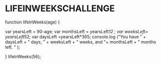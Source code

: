 # LIFEINWEEKSCHALLENGE
function lifeInWeeks(age) {
    

var yearsLeft = 90-age;
var monthsLeft = yearsLeft*12 ;
var weeksLeft= yearsLeft*52;
var daysLeft =yearsLeft*365;
console.log ("You have " +  daysLeft + " days, "  +  weeksLeft + " weeks, and "+ monthsLeft + " months left. " );

}
 lifeInWeeks(56);
